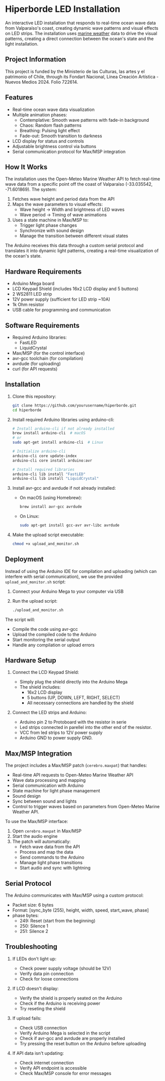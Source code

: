# Hiperborde LED Installation

An interactive LED installation that responds to real-time ocean wave data from Valparaíso's coast, creating dynamic wave patterns and visual effects on LED strips. The installation uses [marine weather](https://open-meteo.com/en/docs/marine-weather-api) data to drive the visual patterns, creating a direct connection between the ocean's state and the light installation.

## Project Information

This project is funded by the Ministerio de las Culturas, las artes y el patrimonio of Chile, through its Fondart Nacional, Línea Creación Artística - Nuevos Medios 2024. Folio 722614.

## Features

- Real-time ocean wave data visualization
- Multiple animation phases:
  - Contemplative: Smooth wave patterns with fade-in background
  - Chaos: Random flash patterns
  - Breathing: Pulsing light effect
  - Fade-out: Smooth transition to darkness
- LCD display for status and controls
- Adjustable brightness control via buttons
- Serial communication protocol for Max/MSP integration

## How It Works

The installation uses the Open-Meteo Marine Weather API to fetch real-time wave data from a specific point off the coast of Valparaíso (-33.035542, -71.601869). The system:

1. Fetches wave height and period data from the API
2. Maps the wave parameters to visual effects:
   - Wave height → Width and brightness of LED waves
   - Wave period → Timing of wave animations
3. Uses a state machine in Max/MSP to:
   - Trigger light phase changes
   - Synchronize with sound design
   - Manage the transition between different visual states

The Arduino receives this data through a custom serial protocol and translates it into dynamic light patterns, creating a real-time visualization of the ocean's state.

## Hardware Requirements

- Arduino Mega board
- LCD Keypad Shield (includes 16x2 LCD display and 5 buttons)
- 2 WS2811 LED strip
- 12V power supply (sufficient for LED strip ~10A)
- 1k Ohm resistor
- USB cable for programming and communication

## Software Requirements

- Required Arduino libraries:
  - FastLED
  - LiquidCrystal
- Max/MSP (for the control interface)
- avr-gcc toolchain (for compilation)
- avrdude (for uploading)
- curl (for API requests)

## Installation

1. Clone this repository:
   ```bash
   git clone https://github.com/yourusername/hiperborde.git
   cd hiperborde
   ```

2. Install required Arduino libraries using arduino-cli:
   ```bash
   # Install arduino-cli if not already installed
   brew install arduino-cli  # macOS
   # or
   sudo apt-get install arduino-cli  # Linux

   # Initialize arduino-cli
   arduino-cli core update-index
   arduino-cli core install arduino:avr

   # Install required libraries
   arduino-cli lib install "FastLED"
   arduino-cli lib install "LiquidCrystal"
   ```

3. Install avr-gcc and avrdude if not already installed:
   - On macOS (using Homebrew):
     ```bash
     brew install avr-gcc avrdude
     ```
   - On Linux:
     ```bash
     sudo apt-get install gcc-avr avr-libc avrdude
     ```

4. Make the upload script executable:
   ```bash
   chmod +x upload_and_monitor.sh
   ```

## Deployment

Instead of using the Arduino IDE for compilation and uploading (which can interfere with serial communication), we use the provided `upload_and_monitor.sh` script:

1. Connect your Arduino Mega to your computer via USB

2. Run the upload script:
   ```bash
   ./upload_and_monitor.sh
   ```

The script will:
- Compile the code using avr-gcc
- Upload the compiled code to the Arduino
- Start monitoring the serial output
- Handle any compilation or upload errors

## Hardware Setup

1. Connect the LCD Keypad Shield:
   - Simply plug the shield directly into the Arduino Mega
   - The shield includes:
     - 16x2 LCD display
     - 5 buttons (UP, DOWN, LEFT, RIGHT, SELECT)
     - All necessary connections are handled by the shield

2. Connect the LED strips and Arduino:
   - Arduino pin 2 to Protoboard with the resistor in serie
   - Led strips connected in parellel into the other end of the resistor.
   - VCC from led strips to 12V power supply
   - Arduino GND to power supply GND.


## Max/MSP Integration

The project includes a Max/MSP patch (`cerebro.maxpat`) that handles:
- Real-time API requests to Open-Meteo Marine Weather API
- Wave data processing and mapping
- Serial communication with Arduino
- State machine for light phase management
- Sound design
- Sync between sound and lights
- Control to trigger waves based on parameters from Open-Meteo Marine Weather API.

To use the Max/MSP interface:
1. Open `cerebro.maxpat` in Max/MSP
2. Start the audio engine
3. The patch will automatically:
   - Fetch wave data from the API
   - Process and map the data
   - Send commands to the Arduino
   - Manage light phase transitions
   - Start audio and sync with lightning

## Serial Protocol

The Arduino communicates with Max/MSP using a custom protocol:
- Packet size: 6 bytes
- Format: [sync_byte (255), height, width, speed, start_wave, phase]
- phase bytes:
  - 249: Reset (start from the beginning)
  - 250: Silence 1
  - 251: Silence 2

## Troubleshooting

1. If LEDs don't light up:
   - Check power supply voltage (should be 12V)
   - Verify data pin connection
   - Check for loose connections

2. If LCD doesn't display:
   - Verify the shield is properly seated on the Arduino
   - Check if the Arduino is receiving power
   - Try reseting the shield

3. If upload fails:
   - Check USB connection
   - Verify Arduino Mega is selected in the script
   - Check if avr-gcc and avrdude are properly installed
   - Try pressing the reset button on the Arduino before uploading

4. If API data isn't updating:
   - Check internet connection
   - Verify API endpoint is accessible
   - Check Max/MSP console for error messages


